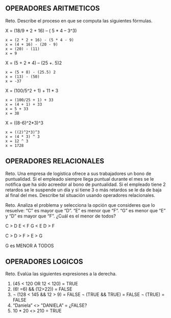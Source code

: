 ## OPERADORES ARITMETICOS
Reto. Describe el proceso en que se computa las siguientes fórmulas.

X = (18/9 * 2 + 16) – ( 5 * 4 – 3^3)

    x = (2 * 2 + 16) - (5 * 4 - 9)
    x = (4 + 16) - (20 - 9)
    x = (20) - (11)
    x = 9
    
X = (5 + 2 * 4) – (25 +. 5)2

    x = (5 + 8) - (25.5) 2
    x = (13) - (50)
    x = -37

X = (100/5^2 + 1) + 11 * 3

    x = (100/25 + 1) + 33
    x = (4 + 1) + 33
    x = 5 + 33
    x = 38

X = ((8-6)^2*3)^3

    x = ((2)^2*3)^3
    x = (4 * 3) ^ 3
    x = 12 ^ 3
    x = 1728


## OPERADORES RELACIONALES
Reto. Una empresa de logística ofrece a sus trabajadores un bono de
puntualidad. Si el empleado siempre llega puntual durante el mes se le
notifica que ha sido acreedor al bono de puntualidad. Si el empleado tiene
2 retardos se le suspende un día y si tiene 3 o más retardos se le da de
baja al final del mes. Describe tal situación usando operadores
relacionales.

Reto. Analiza el problema y selecciona la opción que consideres que lo
resuelve:
“C” es mayor que “D”. “E” es menor que “F”. “G” es menor que “E” y “D” es
mayor que “F”. ¿Cuál es el menor de todos?

  C > D
  E < F
  G < E
  D > F
  
  C > D > F > E > G
  
  G es MENOR A TODOS

## OPERADORES LOGICOS
Reto. Evalúa las siguientes expresiones a la derecha.
1) (45 < 120 OR 12 < 120) = TRUE
2) (6! =6) && (12>22)) = FALSE
3) ¬ (128 < 145 && 12 > 9) = FALSE
   ¬ (TRUE && TRUE) = FALSE
   ¬ (TRUE) = FALSE
5) “Daniela” <> "DANIELA” = ¿FALSE?
6) 10 * 20 <> 210 = TRUE

